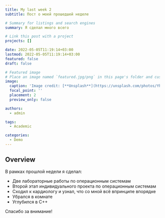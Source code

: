 ```yaml
---
title: My last week 2
subtitle: Пост о моей прошедшей неделе

# Summary for listings and search engines
summary: Я сделал много всего

# Link this post with a project
projects: []

date: 2022-05-05T11:19:14+03:00
lastmod: 2022-05-05T11:19:14+03:00
featured: false
draft: false

# Featured image
# Place an image named `featured.jpg/png` in this page's folder and customize its options here.
image:
  caption: 'Image credit: [**Unsplash**](https://unsplash.com/photos/Yh2Y8avvPec)'
  focal_point: ''
  placement: 2
  preview_only: false

authors:
  - admin

tags:
  - Academic

categories:
  - Demo
---
```


## Overview
 В рамках прошлой недели я сделал:
 
- Две лабораторные работы по операционным системам
- Второй этап индивидуального проекта по операционным системам
- Сходил к кардиологу и узнал, что со мной всё впринципе впорядке
- Убрался в комнате
- Углубился в С++

Спасибо за внимание!



